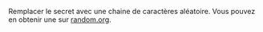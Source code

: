 Remplacer le secret avec une chaine de caractères aléatoire.
Vous pouvez en obtenir une sur [random.org](http://www.random.org/strings/?num=1&len=20&digits=on&upperalpha=on&loweralpha=on&unique=on&format=html&rnd=new).
